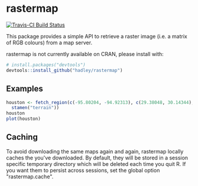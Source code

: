# rastermap

[![Travis-CI Build Status](https://travis-ci.org/hadley/rastermap.svg?branch=master)](https://travis-ci.org/hadley/rastermap)

This package provides a simple API to retrieve a raster image (i.e. a matrix of RGB colours) from a map server.

rastermap is not currently available on CRAN, please install with:

```R
# install.packages("devtools")
devtools::install_github("hadley/rastermap")
```

## Examples

```R
houston <- fetch_region(c(-95.80204, -94.92313), c(29.38048, 30.14344),
  stamen("terrain"))
houston
plot(houston)
```

## Caching

To avoid downloading the same maps again and again, rastermap locally caches the you've downloaded. By default, they will be stored in a session specific temporary directory which will be deleted each time you quit R. If you want them to persist across sessions, set the global option "rastermap.cache".
